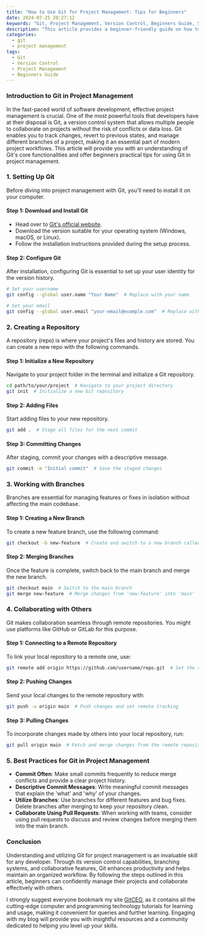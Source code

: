 ```yaml
---
title: "How to Use Git for Project Management: Tips for Beginners"
date: 2024-07-25 20:27:12
keywords: "Git, Project Management, Version Control, Beginners Guide, Software Development"
description: "This article provides a beginner-friendly guide on how to effectively use Git for project management. We cover fundamental techniques such as branching, merging, and repository management, which are essential for managing software projects efficiently. Learn best practices and tips to streamline your workflow and improve collaboration using Git. Whether you are new to version control or want to enhance your current skills, this comprehensive tutorial is designed to help you navigate Git with ease. With clear examples and step-by-step instructions, this guide will empower you to manage your projects seamlessly, ensuring both you and your team stay organized and productive while developing software."
categories:
  - git
  - project management
tags:
  - Git
  - Version Control
  - Project Management
  - Beginners Guide
---
```


### Introduction to Git in Project Management

In the fast-paced world of software development, effective project management is crucial. One of the most powerful tools that developers have at their disposal is Git, a version control system that allows multiple people to collaborate on projects without the risk of conflicts or data loss. Git enables you to track changes, revert to previous states, and manage different branches of a project, making it an essential part of modern project workflows. This article will provide you with an understanding of Git's core functionalities and offer beginners practical tips for using Git in project management.

<!-- more -->

### 1. Setting Up Git

Before diving into project management with Git, you'll need to install it on your computer.

#### Step 1: Download and Install Git
- Head over to [Git's official website](https://git-scm.com/).
- Download the version suitable for your operating system (Windows, macOS, or Linux).
- Follow the installation instructions provided during the setup process.

#### Step 2: Configure Git
After installation, configuring Git is essential to set up your user identity for the version history.

```bash
# Set your username
git config --global user.name "Your Name"  # Replace with your name

# Set your email
git config --global user.email "your-email@example.com"  # Replace with your email
```

### 2. Creating a Repository

A repository (repo) is where your project's files and history are stored. You can create a new repo with the following commands.

#### Step 1: Initialize a New Repository
Navigate to your project folder in the terminal and initialize a Git repository.

```bash
cd path/to/your/project  # Navigate to your project directory
git init  # Initialize a new Git repository
```

#### Step 2: Adding Files
Start adding files to your new repository.

```bash
git add .  # Stage all files for the next commit
```

#### Step 3: Committing Changes
After staging, commit your changes with a descriptive message.

```bash
git commit -m "Initial commit"  # Save the staged changes
```

### 3. Working with Branches

Branches are essential for managing features or fixes in isolation without affecting the main codebase.

#### Step 1: Creating a New Branch
To create a new feature branch, use the following command:

```bash
git checkout -b new-feature  # Create and switch to a new branch called 'new-feature'
```

#### Step 2: Merging Branches
Once the feature is complete, switch back to the main branch and merge the new branch.

```bash
git checkout main  # Switch to the main branch
git merge new-feature  # Merge changes from 'new-feature' into 'main'
```

### 4. Collaborating with Others

Git makes collaboration seamless through remote repositories. You might use platforms like GitHub or GitLab for this purpose.

#### Step 1: Connecting to a Remote Repository
To link your local repository to a remote one, use:

```bash
git remote add origin https://github.com/username/repo.git  # Set the remote repository URL
```

#### Step 2: Pushing Changes
Send your local changes to the remote repository with:

```bash
git push -u origin main  # Push changes and set remote tracking
```

#### Step 3: Pulling Changes
To incorporate changes made by others into your local repository, run:

```bash
git pull origin main  # Fetch and merge changes from the remote repository
```

### 5. Best Practices for Git in Project Management

- **Commit Often**: Make small commits frequently to reduce merge conflicts and provide a clear project history.
- **Descriptive Commit Messages**: Write meaningful commit messages that explain the 'what' and 'why' of your changes.
- **Utilize Branches**: Use branches for different features and bug fixes. Delete branches after merging to keep your repository clean.
- **Collaborate Using Pull Requests**: When working with teams, consider using pull requests to discuss and review changes before merging them into the main branch.

### Conclusion

Understanding and utilizing Git for project management is an invaluable skill for any developer. Through its version control capabilities, branching systems, and collaborative features, Git enhances productivity and helps maintain an organized workflow. By following the steps outlined in this article, beginners can confidently manage their projects and collaborate effectively with others.

I strongly suggest everyone bookmark my site [GitCEO](https://gitceo.com), as it contains all the cutting-edge computer and programming technology tutorials for learning and usage, making it convenient for queries and further learning. Engaging with my blog will provide you with insightful resources and a community dedicated to helping you level up your skills.